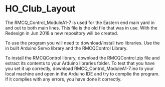 # HO_Club_Layout
The RMCQ_Control_ModuleA1-7 is used for the Eastern end main yard in and out to both main lines. This file is the old file that was in use. With the Redesign in Jun 2018 a new repository will be created.

To use the program you will need to download/install two libraries. Use the in built Arduino Servo library and the RMCQControl Library.

To install the RMCQControl library, download the RMCQControl.zip file and extract its contents to your Arduino libraries folder. To test that you have you set it up correctly, download RMCQ_Control_ModuleA1-7.ino to your local machine and open in the Arduino IDE and try to complie the program. If it complies with any errors, you have done it correctly.
